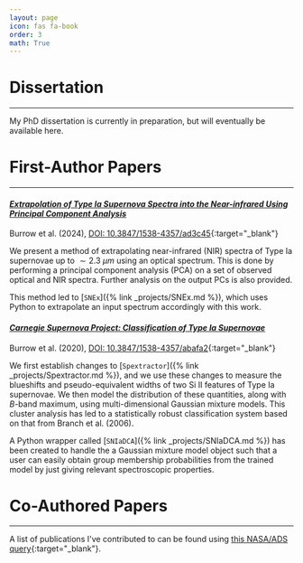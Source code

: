 ```yaml
---
layout: page
icon: fas fa-book
order: 3
math: True
---
```


# Dissertation
---

My PhD dissertation is currently in preparation, but will eventually be available here.

# First-Author Papers
---

#### <ins>*Extrapolation of Type Ia Supernova Spectra into the Near-infrared Using Principal Component Analysis*</ins>
Burrow et al. (2024), [DOI: 10.3847/1538-4357/ad3c45](https://doi.org/10.3847/1538-4357/ad3c45){:target="_blank"}

We present a method of extrapolating near-infrared (NIR) spectra of Type Ia supernovae up to $\sim2.3\ \mu m$ using an optical spectrum. This is done by performing a principal component analysis (PCA) on a set of observed optical and NIR spectra. Further analysis on the output PCs is also provided.

This method led to [`SNEx`]({% link _projects/SNEx.md %}), which uses Python to extrapolate an input spectrum accordingly with this work.

#### <ins>*Carnegie Supernova Project: Classification of Type Ia Supernovae*</ins>
Burrow et al. (2020), [DOI: 10.3847/1538-4357/abafa2](https://doi.org/10.3847/1538-4357/abafa2){:target="_blank"}

We first establish changes to [`Spextractor`]({% link _projects/Spextractor.md %}), and we use these changes to measure the blueshifts and pseudo-equivalent widths of two Si II features of Type Ia supernovae. We then model the distribution of these quantities, along with $B$-band maximum, using multi-dimensional Gaussian mixture models. This cluster analysis has led to a statistically robust classification system based on that from Branch et al. (2006).

A Python wrapper called [`SNIaDCA`]({% link _projects/SNIaDCA.md %}) has been created to handle the a Gaussian mixture model object such that a user can easily obtain group membership probabilities from the trained model by just giving relevant spectroscopic properties.

# Co-Authored Papers
---

A list of publications I've contributed to can be found using [this NASA/ADS query](https://ui.adsabs.harvard.edu/search/fq=%7B!type%3Daqp%20v%3D%24fq_database%7D&fq_database=(database%3Aastronomy%20OR%20database%3Aphysics)&q=%20author%3A%22burrow%2C%20anthony%22&sort=date%20desc%2C%20bibcode%20desc&p_=0){:target="_blank"}.
